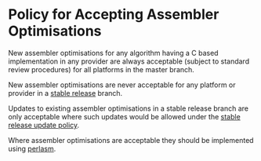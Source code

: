 # Policy for Accepting Assembler Optimisations

New assembler optimisations for any algorithm having a C based implementation in
any provider are always acceptable (subject to standard review procedures) for
all platforms in the master branch.

New assembler optimisations are never acceptable for any platform or provider in
a [stable release] branch.

Updates to existing assembler optimisations in a stable release branch are only
acceptable where such updates would be allowed under the
[stable release update policy].

Where assembler optimisations are acceptable they should be implemented using
[perlasm].

[perlasm]: https://github.com/openssl/general-policies/blob/master/policies/glossary.md#perlasm
[stable release]: https://github.com/openssl/general-policies/blob/master/policies/glossary.md#stable-release
[stable release update policy]: https://github.com/openssl/technical-policies/blob/master/policies/stable-release-updates.md
